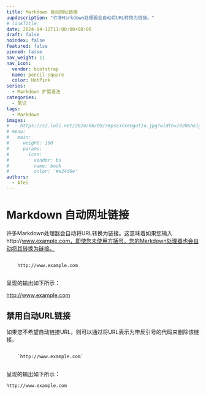 ```yaml
---
title: Markdown 自动网址链接
uupdescription: "许多Markdown处理器会自动将URL转换为链接。"
# linkTitle:
date: 2024-04-12T11:00:00+08:00
draft: false
noindex: false
featured: false
pinned: false
nav_weight: 11
nav_icon:
  vendor: bootstrap
  name: pencil-square
  color: HotPink
series:
  - Markdown 扩展语法
categories:
  - 笔记
tags:
  - Markdown
images:
#  - https://s2.loli.net/2024/06/09/rmpsa3cxeOgutIo.jpg?width=1920&height=1440
# menu:
#   main:
#     weight: 100
#     params:
#       icon:
#         vendor: bs
#         name: book
#         color: '#e24d0e'
authors:
  - Afei
---
```


# Markdown 自动网址链接
许多Markdown处理器会自动将URL转换为链接。这意味着如果您输入http://www.example.com，即使您未使用方括号，您的Markdown处理器也会自动将其转换为链接。
```

	http://www.example.com


```
呈现的输出如下所示：

http://www.example.com


## 禁用自动URL链接
如果您不希望自动链接URL，则可以通过将URL表示为带反引号的代码来删除该链接。
```

	`http://www.example.com`


```
呈现的输出如下所示：

`http://www.example.com`
